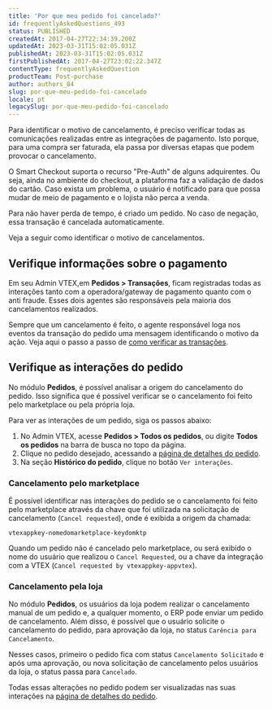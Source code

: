```yaml
---
title: 'Por que meu pedido foi cancelado?'
id: frequentlyAskedQuestions_493
status: PUBLISHED
createdAt: 2017-04-27T22:34:39.200Z
updatedAt: 2023-03-31T15:02:05.031Z
publishedAt: 2023-03-31T15:02:05.031Z
firstPublishedAt: 2017-04-27T23:02:22.347Z
contentType: frequentlyAskedQuestion
productTeam: Post-purchase
author: authors_84
slug: por-que-meu-pedido-foi-cancelado
locale: pt
legacySlug: por-que-meu-pedido-foi-cancelado
---
```


Para identificar o motivo de cancelamento, é preciso verificar todas as comunicações realizadas entre as integrações de pagamento. Isto porque, para uma compra ser faturada, ela passa por diversas etapas que podem provocar o cancelamento.

O Smart Checkout suporta o recurso "Pre-Auth" de alguns adquirentes. Ou seja, ainda no ambiente do checkout, a plataforma faz a validação de dados do cartão. Caso exista um problema, o usuário é notificado para que possa mudar de meio de pagamento e o lojista não perca a venda. 

Para não haver perda de tempo, é criado um pedido. No caso de negação, essa transação é cancelada automaticamente.

Veja a seguir como identificar o motivo de cancelamentos.

## Verifique informações sobre o pagamento

Em seu Admin VTEX,em  **Pedidos > Transações**, ficam registradas todas as interações tanto com a operadora/gateway de pagamento quanto com o anti fraude. Esses dois agentes são responsáveis pela maioria dos cancelamentos realizados. 

Sempre que um cancelamento é feito, o agente responsável loga nos eventos da transação do pedido uma mensagem identificando o motivo da ação. Veja aqui o passo a passo de [como verificar as transações](https://help.vtex.com/pt/tutorial/como-visualizar-detalhes-do-pedido/).

## Verifique as interações do pedido

No módulo **Pedidos**, é possível analisar a origem do cancelamento do pedido. Isso significa que é possível verificar se o cancelamento foi feito pelo marketplace ou pela própria loja.

Para ver as interações de um pedido, siga os passos abaixo:

1. No Admin VTEX, acesse **Pedidos > Todos os pedidos**, ou digite **Todos os pedidos** na barra de busca no topo da página.
2. Clique no pedido desejado, acessando a [página de detalhes do pedido](https://help.vtex.com/pt/tutorial/pagina-de-detalhes-do-pedido--2Y75n54Cc9VizrlG1N6ZNl).
3. Na seção **Histórico do pedido**, clique no botão `Ver interações`.

### Cancelamento pelo marketplace

É possível identificar nas interações do pedido se o cancelamento foi feito pelo marketplace através da chave que foi utilizada na solicitação de cancelamento (`Cancel requested`), onde é exibida a origem da chamada:

`vtexappkey-nomedomarketplace-keydomktp`

Quando um pedido não é cancelado pelo marketplace, ou será exibido o nome do usuário que realizou o `Cancel Requested`, ou a chave da integração com a VTEX (`Cancel requested by vtexappkey-appvtex`).

### Cancelamento pela loja

No módulo **Pedidos**, os usuários da loja podem realizar o cancelamento manual de um pedido e, a qualquer momento, o ERP pode enviar um pedido de cancelamento. Além disso, é possível que o usuário solicite o cancelamento do pedido, para aprovação da loja, no status `Carência para Cancelamento`.

Nesses casos, primeiro o pedido fica com status `Cancelamento Solicitado` e após uma aprovação, ou nova solicitação de cancelamento pelos usuários da loja, o status passa para `Cancelado`. 

Todas essas alterações no pedido podem ser visualizadas nas suas interações na [página de detalhes do pedido](https://help.vtex.com/pt/tutorial/pagina-de-detalhes-do-pedido--2Y75n54Cc9VizrlG1N6ZNl).
